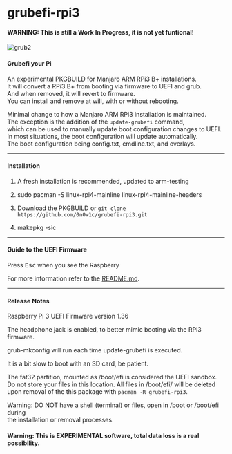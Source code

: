 # grubefi-rpi3

#### WARNING: This is still a Work In Progress, it is not yet funtional! ####

![grub2](https://user-images.githubusercontent.com/47831850/134357018-3530c95c-e774-45e7-af97-f830882b6a62.jpg)
#### Grubefi your Pi ####

An experimental PKGBUILD for Manjaro ARM RPi3 B+ installations. \
It will convert a RPi3 B+ from booting via firmware to UEFI and grub. \
And when removed, it will revert to firmware. \
You can install and remove at will, with or without rebooting.
 
Minimal change to how a Manjaro ARM RPi3 installation is maintained. \
The exception is the addition of the `update-grubefi` command, \
which can be used to manually update boot configuration changes to UEFI. \
In most situations, the boot configuration will update automatically. \
The boot configuration being config.txt, cmdline.txt, and overlays.

- - - -
#### Installation ####

1) A fresh installation is recommended, updated to arm-testing
 
2) sudo pacman -S linux-rpi4-mainline linux-rpi4-mainline-headers
 
3) Download the PKGBUILD or `git clone https://github.com/0n0w1c/grubefi-rpi3.git`
 
4) makepkg -sic
 
- - - -
#### Guide to the UEFI Firmware ####
Press <kbd>Esc</kbd> when you see the Raspberry

For more information refer to the [README.md](https://github.com/pftf/RPi3/blob/master/Readme.md "RPi3 UEFI").

- - - -
#### Release Notes ####
Raspberry Pi 3 UEFI Firmware version 1.36

The headphone jack is enabled, to better mimic booting via the RPi3 firmware.

grub-mkconfig will run each time update-grubefi is executed.

It is a bit slow to boot with an SD card, be patient.

The fat32 partition, mounted as /boot/efi is considered the UEFI sandbox. \
Do not store your files in this location. All files in /boot/efi/ will be deleted \
upon removal of the this package with `pacman -R grubefi-rpi3`.

Warning: DO NOT have a shell (terminal) or files, open in /boot or /boot/efi during \
the installation or removal processes.

#### Warning: This is EXPERIMENTAL software, total data loss is a real possibility. ####
